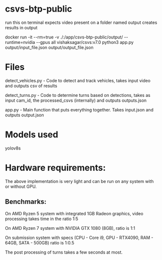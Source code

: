 # csvs-btp-public
run this on terminal
expects video present on a folder named output
creates results in output

docker run -it --rm=true -v ./:/app/csvs-btp-public/output/  --runtime=nvidia --gpus all vishaksagar/csvs:v7.0 python3 app.py output/input_file.json output/output_file.json

# Files
detect_vehicles.py - Code to detect and track vehicles, takes input video and outputs csv of results

detect_turns.py - Code to determine turns based on detections, takes as input cam_id, the processed_csvs (internally) and outputs outputs.json

app.py - Main function that puts everything together. Takes input.json and outputs output.json

# Models used
yolov8s

# Hardware requirements:
The above implementation is very light and can be run on any system with or without GPU.
## Benchmarks:
On AMD Ryzen 5 system with integrated 1GB Radeon graphics, video processing takes time in the ratio 1:5

On AMD Ryzen 7 system with NVIDIA GTX 1080 (8GB), ratio is 1:1

On submission system with specs (CPU - Core i9, GPU - RTX4090, RAM - 64GB, SATA - 500GB) ratio is 1:0.5

The post processing of turns takes a few seconds at most.
